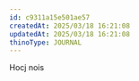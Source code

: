 ```yaml
---
id: c9311a15e501ae57
createdAt: 2025/03/18 16:21:08
updatedAt: 2025/03/18 16:21:08
thinoType: JOURNAL
---
```

Hocj nois 